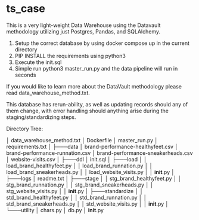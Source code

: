 ﻿# ts_case

This is a very light-weight Data Warehouse using the Datavault methodology utilizing just Postgres, Pandas, and SQLAlchemy.

1. Setup the correct database by using docker compose up in the current directory
2. PIP INSTALL the requirements using python3
3. Execute the init.sql
4. Simple run python3 master_run.py and the data pipeline will run in seconds

If you would like to learn more about the DataVault methodology please read data_warehouse_method.txt.

This database has rerun-ability, as well as updating records should any of them change, with error handling should anything arise during the staging/standardizing steps. 

Directory Tree:

│   data_warehouse_method.txt
│   Dockerfile
│   master_run.py
│   requirements.txt
│
├───data
│       brand-performance-healthyfeet.csv
│       brand-performance-runnation.csv
│       brand-performance-sneakerheads.csv
│       website-visits.csv
│
├───ddl
│       init.sql
│
├───load
│   │   load_brand_healthyfeet.py
│   │   load_brand_runnation.py
│   │   load_brand_sneakerheads.py
│   │   load_website_visits.py
│   │   __init__.py
│
├───logs
│       readme.txt
│
├───stage
│   │   stg_brand_healthyfeet.py
│   │   stg_brand_runnation.py
│   │   stg_brand_sneakerheads.py
│   │   stg_website_visits.py
│   │   __init__.py
│
├───standardize
│   │   std_brand_healthyfeet.py
│   │   std_brand_runnation.py
│   │   std_brand_sneakerheads.py
│   │   std_website_visits.py
│   │   __init__.py
│
└───utility
    │   chars.py
    │   db.py
    │   __init__.py
